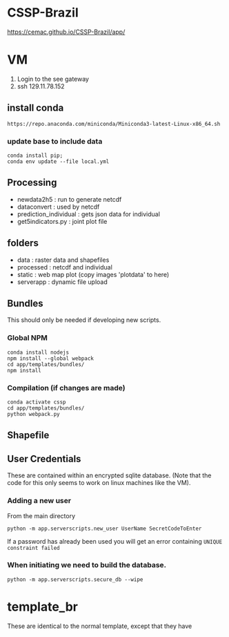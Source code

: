 # CSSP-Brazil

https://cemac.github.io/CSSP-Brazil/app/

# VM 

1. Login to the see gateway
2. ssh 129.11.78.152


## install conda 
```
https://repo.anaconda.com/miniconda/Miniconda3-latest-Linux-x86_64.sh
```

### update base to include data
``` 
conda install pip;
conda env update --file local.yml 

```

## Processing

- newdata2h5 : run to generate netcdf
- dataconvert : used by netcdf
- prediction_individual : gets json data for individual
- get5indicators.py : joint plot file



## folders

- data : raster data and shapefiles
- processed : netcdf and individual 
- static : web map plot (copy images 'plotdata' to here)
- serverapp : dynamic file upload



## Bundles
This should only be needed if developing new scripts.


### Global NPM 
```
conda install nodejs
npm install --global webpack
cd app/templates/bundles/
npm install

```
### Compilation (if changes are made)
```
conda activate cssp
cd app/templates/bundles/
python webpack.py 
```


## Shapefile 



## User Credentials 
These are contained within an encrypted sqlite database. (Note that the code for this only seems to work on linux machines like the VM).


### Adding a new user 
From the main directory
```
python -m app.serverscripts.new_user UserName SecretCodeToEnter
```
If a password has already been used you will get an error containing 
`UNIQUE constraint failed`


### When initiating we need to build the database.
```
python -m app.serverscripts.secure_db --wipe
```


# template_br
These are identical to the normal template, except that they have 
